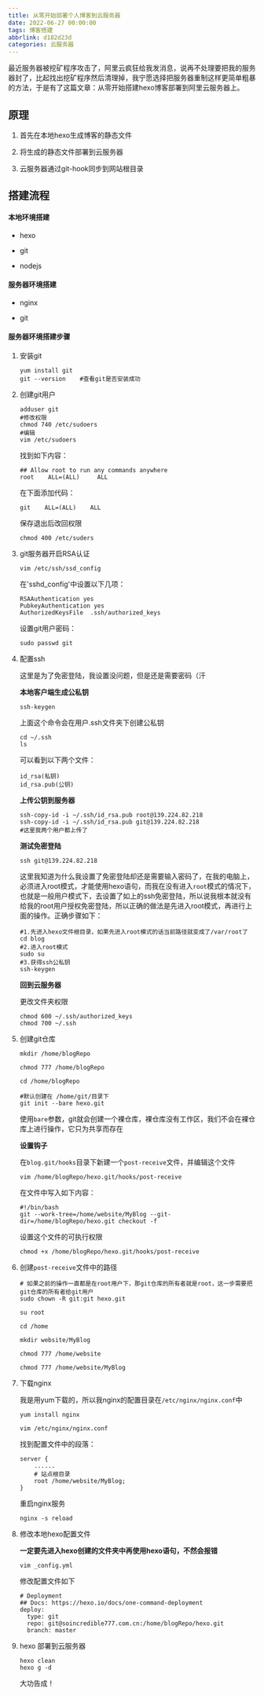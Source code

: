 ```yaml
---
title: 从零开始部署个人博客到云服务器
date: 2022-06-27 00:00:00
tags: 博客搭建
abbrlink: d182d23d
categories: 云服务器
---
```


最近服务器被挖矿程序攻击了，阿里云疯狂给我发消息，说再不处理要把我的服务器封了，比起找出挖矿程序然后清理掉，我宁愿选择把服务器重制这样更简单粗暴的方法，于是有了这篇文章：从零开始搭建hexo博客部署到阿里云服务器上。

<!-- more -->

## 原理

1. 首先在本地hexo生成博客的静态文件

2. 将生成的静态文件部署到云服务器

3. 云服务器通过git-hook同步到网站根目录

## 搭建流程

#### 本地环境搭建

- hexo

- git

- nodejs

#### 服务器环境搭建

- nginx

- git

#### 服务器环境搭建步骤

1. 安装git
   
   ```shell
   yum install git  
   git --version    #查看git是否安装成功    
   ```

2. 创建git用户
   
   ```shell
   adduser git
   #修改权限
   chmod 740 /etc/sudoers
   #编辑
   vim /etc/sudoers
   ```
   
   找到如下内容：
   
   ```shell
   ## Allow root to run any commands anywhere
   root    ALL=(ALL)     ALL
   ```
   
   在下面添加代码：
   
   ```shell
   git    ALL=(ALL)    ALL
   ```
   
   保存退出后改回权限
   
   ```shell
   chmod 400 /etc/suders
   ```

3. git服务器开启RSA认证
   
   ```shell
   vim /etc/ssh/ssd_config
   ```
   
   在'sshd_config'中设置以下几项：
   
   ```shell
   RSAAuthentication yes
   PubkeyAuthentication yes
   AuthorizedKeysFile  .ssh/authorized_keys
   ```
   
   设置git用户密码：
   
   ```shell
   sudo passwd git
   ```

4. 配置ssh
   
   这里是为了免密登陆，我设置没问题，但是还是需要密码（汗
   
   **本地客户端生成公私钥**
   
   ```shell
   ssh-keygen
   ```
   
   上面这个命令会在用户.ssh文件夹下创建公私钥
   
   ```shell
   cd ~/.ssh
   ls
   ```
   
   可以看到以下两个文件：
   
   ```shell
   id_rsa(私钥)
   id_rsa.pub(公钥)
   ```
   
   **上传公钥到服务器**
   
   ```shell
   ssh-copy-id -i ~/.ssh/id_rsa.pub root@139.224.82.218
   ssh-copy-id -i ~/.ssh/id_rsa.pub git@139.224.82.218
   #这里我两个用户都上传了
   ```
   
   **测试免密登陆**
   
   ```shell
   ssh git@139.224.82.218
   ```
   
   这里我知道为什么我设置了免密登陆却还是需要输入密码了，在我的电脑上，必须进入root模式，才能使用hexo语句，而我在没有进入`root`模式的情况下，也就是一般用户模式下，去设置了如上的ssh免密登陆，所以说我根本就没有给我的root用户授权免密登陆，所以正确的做法是先进入root模式，再进行上面的操作。正确步骤如下：
   
   ```shell
   #1.先进入hexo文件根目录，如果先进入root模式的话当前路径就变成了/var/root了
   cd blog
   #2.进入root模式
   sudo su
   #3.获得ssh公私钥
   ssh-keygen
   ```
   
   **回到云服务器**
   
   更改文件夹权限
   
   ```shell
   chmod 600 ~/.ssh/authorized_keys
   chmod 700 ~/.ssh
   ```

5. 创建git仓库
   
   ```shell
   mkdir /home/blogRepo
   
   chmod 777 /home/blogRepo
   
   cd /home/blogRepo
   
   #默认创建在 /home/git/目录下
   git init --bare hexo.git
   ```
   
   使用`bare`参数，git就会创建一个裸仓库，裸仓库没有工作区，我们不会在裸仓库上进行操作，它只为共享而存在
   
   **设置钩子**
   
   在`blog.git/hooks`目录下新建一个`post-receive`文件，并编辑这个文件
   
   ```shell
   vim /home/blogRepo/hexo.git/hooks/post-receive
   ```
   
   在文件中写入如下内容：
   
   ```shell
   #!/bin/bash
   git --work-tree=/home/website/MyBlog --git-dir=/home/blogRepo/hexo.git checkout -f
   ```
   
   设置这个文件的可执行权限
   
       chmod +x /home/blogRepo/hexo.git/hooks/post-receive
   
6. 创建`post-receive`文件中的路径
   
   ```shell
   # 如果之前的操作一直都是在root用户下，那git仓库的所有者就是root，这一步需要把git仓库的所有者给git用户
   sudo chown -R git:git hexo.git
   
   su root
   
   cd /home
   
   mkdir website/MyBlog
   
   chmod 777 /home/website
   
   chmod 777 /home/website/MyBlog
   ```
   
7. 下载nginx
   
   我是用yum下载的，所以我nginx的配置目录在`/etc/nginx/nginx.conf`中
   
   ```shell
   yum install nginx
   
   vim /etc/nginx/nginx.conf
   ```
   
   找到配置文件中的段落：
   
   ```shell
   server {
       ......
       # 站点根目录
       root /home/website/MyBlog;
   }
   ```
   
   重启nginx服务
   
   ```shell
   nginx -s reload
   ```

8. 修改本地hexo配置文件
   
   **一定要先进入hexo创建的文件夹中再使用hexo语句，不然会报错**
   
   ```shell
   vim _config.yml
   ```
   
   修改配置文件如下
   
   ```shell
   # Deployment
   ## Docs: https://hexo.io/docs/one-command-deployment
   deploy:
     type: git
     repo: git@soincredible777.com.cn:/home/blogRepo/hexo.git
     branch: master
   ```

9. hexo 部署到云服务器
   
   ```shell
   hexo clean
   hexo g -d
   ```
   
   大功告成！
